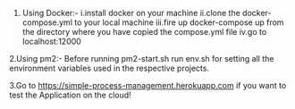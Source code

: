 1. Using Docker:-
i.install docker on your machine
ii.clone the docker-compose.yml to your local machine
iii.fire up docker-compose up from the directory where you have copied the compose.yml file
iv.go to localhost:12000

2.Using pm2:-
Before running pm2-start.sh run env.sh for setting all the environment variables used in the respective projects.

3.Go to https://simple-process-management.herokuapp.com if you want to test the Application on the cloud!
